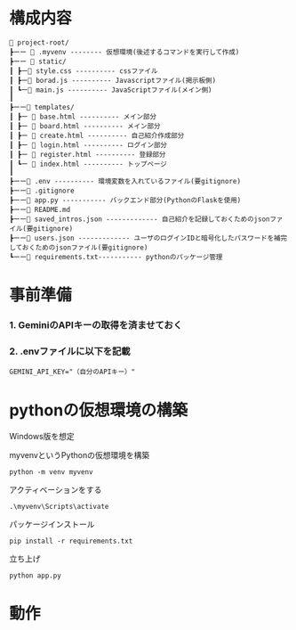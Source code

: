 # 構成内容
```{copy=False}
📂 project-root/
┣ーー 📂 .myvenv -------- 仮想環境(後述するコマンドを実行して作成)
┣ーー 📂 static/ 
┃ ┣ー📜 style.css ---------- cssファイル 
┃ ┣ー📜 borad.js ---------- Javascriptファイル(掲示板側) 
┃ ┗ー📜 main.js ---------- JavaScriptファイル(メイン側)
┃
┣ーー📂 templates/
┃ ┣ー 📜 base.html ---------- メイン部分
┃ ┣ー 📜 board.html ---------- メイン部分
┃ ┣ー 📜 create.html ---------- 自己紹介作成部分
┃ ┣ー 📜 login.html ---------- ログイン部分
┃ ┣ー 📜 register.html ---------- 登録部分
┃ ┗ー 📜 index.html ---------- トップページ
┃
┣ーー📜 .env ---------- 環境変数を入れているファイル(要gitignore)
┣ーー📜 .gitignore
┣ーー📜 app.py ----------- バックエンド部分(PythonのFlaskを使用)
┣ーー📜 README.md
┣ーー📜 saved_intros.json ------------- 自己紹介を記録しておくためのjsonファイル(要gitignore)
┣ーー📜 users.json ------------- ユーザのログインIDと暗号化したパスワードを補完しておくためのjsonファイル(要gitignore)
┗ーー📜 requirements.txt----------- pythonのパッケージ管理
```

# 事前準備
### 1. GeminiのAPIキーの取得を済ませておく
### 2. .envファイルに以下を記載
```
GEMINI_API_KEY="（自分のAPIキー）"
```

# pythonの仮想環境の構築
Windows版を想定

myvenvというPythonの仮想環境を構築
```{copy=True}
python -m venv myvenv
```

アクティベーションをする
```{copy=True}
.\myvenv\Scripts\activate
```

パッケージインストール
```{copy=True}
pip install -r requirements.txt
```

立ち上げ
```{copy=True}
python app.py
```

# 動作
